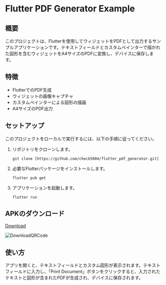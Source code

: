 # Flutter PDF Generator Example

## 概要
このプロジェクトは、Flutterを使用してウィジェットをPDFとして出力するサンプルアプリケーションです。テキストフィールドとカスタムペインターで描かれた図形を含むウィジェットをA4サイズのPDFに変換し、デバイスに保存します。

## 特徴
- FlutterでのPDF生成
- ウィジェットの画像キャプチャ
- カスタムペインターによる図形の描画
- A4サイズのPDF出力

## セットアップ
このプロジェクトをローカルで実行するには、以下の手順に従ってください。

1. リポジトリをクローンします。
   ```
   git clone [https://github.com/check5004/flutter_pdf_generator.git]
   ```
2. 必要なFlutterパッケージをインストールします。
   ```
   flutter pub get
   ```
3. アプリケーションを起動します。
   ```
   flutter run
   ```

## APKのダウンロード
[Download](https://drive.google.com/drive/folders/1BhnU9Ci8tpCTjVewvTiahs43fouMGprl?usp=drive_link)

![DownloadQRCode](https://cdn.discordapp.com/attachments/776321673552723969/1192637580689277040/qrcode.png)


## 使い方
アプリを開くと、テキストフィールドとカスタム図形が表示されます。テキストフィールドに入力し、「Print Document」ボタンをクリックすると、入力されたテキストと図形が含まれたPDFが生成され、デバイスに保存されます。
